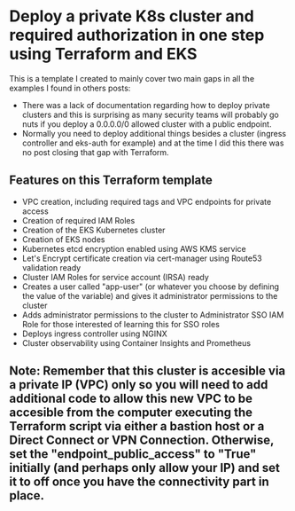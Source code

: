 # Deploy a private K8s cluster and required authorization in one step using Terraform and EKS
This is a template I created to mainly cover two main gaps in all the examples I found in others posts:
- There was a lack of documentation regarding how to deploy private clusters and this is surprising as many security teams will probably go nuts if you deploy a 0.0.0.0/0 allowed cluster with a public endpoint.
- Normally you need to deploy additional things besides a cluster (ingress controller and eks-auth for example) and at the time I did this there was no post closing that gap with Terraform.


## Features on this Terraform template
- VPC creation, including required tags and VPC endpoints for private access
- Creation of required IAM Roles
- Creation of the EKS Kubernetes cluster
- Creation of EKS nodes
- Kubernetes etcd encryption enabled using AWS KMS service
- Let's Encrypt certificate creation via cert-manager using Route53 validation ready
- Cluster IAM Roles for service account (IRSA) ready
- Creates a user called "app-user" (or whatever you choose by defining the value of the variable) and gives it administrator permissions to the cluster
- Adds administrator permissions to the cluster to Administrator SSO IAM Role for those interested of learning this for SSO roles
- Deploys ingress controller using NGINX
- Cluster observability using Container Insights and Prometheus

## Note: Remember that this cluster is accesible via a private IP (VPC) only so you will need to add additional code to allow this new VPC to be accesible from the computer executing the Terraform script via either a bastion host or a Direct Connect or VPN Connection. Otherwise, set the "endpoint_public_access" to "True" initially (and perhaps only allow your IP) and set it to off once you have the connectivity part in place.